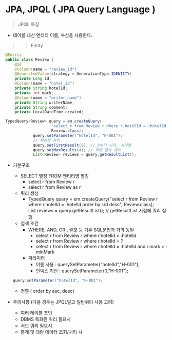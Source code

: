 JPA, JPQL ( JPA Query Language )
=============

> JPQL 특징
- 테이블 대신 엔티티 이름, 속성을 사용한다.
> > Entity
```java
@Entity
public class Review {
    @Id
    @Column(name = "review_id")
    @GeneratedValue(strategy = GenerationType.IDENTITY)
    private Long id;
    @Column(name = "hotel_id")
    private String hotelId;
    private int mark;
    @Column(name = "writer_name")
    private String writerName;
    private String comment;
    private LocalDateTime created;
```
```java
TypedQuery<Review> query = em.createQuery(
                    "select r from Review r where r.hotelId = :hotelId order by r.id desc",
                    Review.class);
            query.setParameter("hotelId", "H-001");
            // 페이징 처리 
            query.setFirstResult(8); // 0부터 시작, 시작행
            query.setMaxResults(4); // 최대 결과 개수
            List<Review> reviews = query.getResultList();
```
- 기본구조
  - SELECT 별칭 FROM 엔티티명 별칭
    - select r from Review r
    - select r from Review as r
  - 쿼리 생성
    - TypedQuery<Review> query = em.createQuery("select r from Review r where r.hotelId = :hotelId order by r.id desc", Review.class); <br/>List<Review> reviews = query.getResultList(); // getResultList 시점에 쿼리 실행
  - 검색 조건
    - WHERE, AND, OR , 괄호 등 기본 SQL문법과 거의 동일
      - select r from Review r where r.hotelId = :hotelId
      - select r from Review r where r.hotelId = ?
      - select r from Review r where r.hotelId = :hotelId and r.mark > : minMark
    - 파라미터
      - 이름 사용 : querySetParameter("hotelId","H-001");
      - 인덱스 기반 : querySetParameter(0,"H-001");
  ```java
  query.setParameter("hotelId", "H-001");
  ```
    - 정렬 ( order by asc, desc)
  
- 주의사항 (다음 경우는 JPQL말고 일반쿼리 사용 고려)
   - 여러 테이블 조인
   - DBMS 특화된 쿼리 필요시 
   - 서브 쿼리 필요시
   - 통계 및 대량 데이터 조회/처리 시
    
